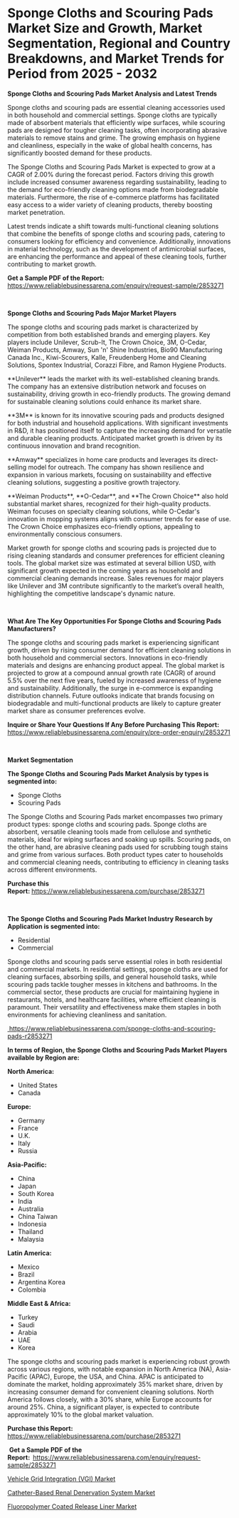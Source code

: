 <p><h1>Sponge Cloths and Scouring Pads Market Size and Growth, Market Segmentation, Regional and Country Breakdowns, and Market Trends for Period from 2025 -  2032</h1></p><p><strong>Sponge Cloths and Scouring Pads Market Analysis and Latest Trends</strong></p>
<p><p>Sponge cloths and scouring pads are essential cleaning accessories used in both household and commercial settings. Sponge cloths are typically made of absorbent materials that efficiently wipe surfaces, while scouring pads are designed for tougher cleaning tasks, often incorporating abrasive materials to remove stains and grime. The growing emphasis on hygiene and cleanliness, especially in the wake of global health concerns, has significantly boosted demand for these products.</p><p>The Sponge Cloths and Scouring Pads Market is expected to grow at a CAGR of 2.00% during the forecast period. Factors driving this growth include increased consumer awareness regarding sustainability, leading to the demand for eco-friendly cleaning options made from biodegradable materials. Furthermore, the rise of e-commerce platforms has facilitated easy access to a wider variety of cleaning products, thereby boosting market penetration.</p><p>Latest trends indicate a shift towards multi-functional cleaning solutions that combine the benefits of sponge cloths and scouring pads, catering to consumers looking for efficiency and convenience. Additionally, innovations in material technology, such as the development of antimicrobial surfaces, are enhancing the performance and appeal of these cleaning tools, further contributing to market growth.</p></p>
<p><strong>Get a Sample PDF of the Report:&nbsp;</strong> <a href="https://www.reliablebusinessarena.com/enquiry/request-sample/2853271?utm_campaign=1905&utm_medium=2&utm_source=Github&utm_content=ia&utm_term=11032025&utm_id=sponge-cloths-and-scouring-pads">https://www.reliablebusinessarena.com/enquiry/request-sample/2853271</a></p>
<p>&nbsp;</p>
<p><strong>Sponge Cloths and Scouring Pads Major Market Players</strong></p>
<p><p>The sponge cloths and scouring pads market is characterized by competition from both established brands and emerging players. Key players include Unilever, Scrub-It, The Crown Choice, 3M, O-Cedar, Weiman Products, Amway, Sun 'n' Shine Industries, Bio90 Manufacturing Canada Inc., Kiwi-Scourers, Kalle, Freudenberg Home and Cleaning Solutions, Spontex Industrial, Corazzi Fibre, and Ramon Hygiene Products.</p><p>**Unilever** leads the market with its well-established cleaning brands. The company has an extensive distribution network and focuses on sustainability, driving growth in eco-friendly products. The growing demand for sustainable cleaning solutions could enhance its market share.</p><p>**3M** is known for its innovative scouring pads and products designed for both industrial and household applications. With significant investments in R&D, it has positioned itself to capture the increasing demand for versatile and durable cleaning products. Anticipated market growth is driven by its continuous innovation and brand recognition.</p><p>**Amway** specializes in home care products and leverages its direct-selling model for outreach. The company has shown resilience and expansion in various markets, focusing on sustainability and effective cleaning solutions, suggesting a positive growth trajectory.</p><p>**Weiman Products**, **O-Cedar**, and **The Crown Choice** also hold substantial market shares, recognized for their high-quality products. Weiman focuses on specialty cleaning solutions, while O-Cedar's innovation in mopping systems aligns with consumer trends for ease of use. The Crown Choice emphasizes eco-friendly options, appealing to environmentally conscious consumers.</p><p>Market growth for sponge cloths and scouring pads is projected due to rising cleaning standards and consumer preferences for efficient cleaning tools. The global market size was estimated at several billion USD, with significant growth expected in the coming years as household and commercial cleaning demands increase. Sales revenues for major players like Unilever and 3M contribute significantly to the market’s overall health, highlighting the competitive landscape's dynamic nature.</p></p>
<p>&nbsp;</p>
<p><strong>What Are The Key Opportunities For Sponge Cloths and Scouring Pads Manufacturers?</strong></p>
<p><p>The sponge cloths and scouring pads market is experiencing significant growth, driven by rising consumer demand for efficient cleaning solutions in both household and commercial sectors. Innovations in eco-friendly materials and designs are enhancing product appeal. The global market is projected to grow at a compound annual growth rate (CAGR) of around 5.5% over the next five years, fueled by increased awareness of hygiene and sustainability. Additionally, the surge in e-commerce is expanding distribution channels. Future outlooks indicate that brands focusing on biodegradable and multi-functional products are likely to capture greater market share as consumer preferences evolve.</p></p>
<p><strong>Inquire or Share Your Questions If Any Before Purchasing This Report:</strong> <a href="https://www.reliablebusinessarena.com/enquiry/pre-order-enquiry/2853271?utm_campaign=1905&utm_medium=2&utm_source=Github&utm_content=ia&utm_term=11032025&utm_id=sponge-cloths-and-scouring-pads">https://www.reliablebusinessarena.com/enquiry/pre-order-enquiry/2853271</a></p>
<p>&nbsp;</p>
<p><strong>Market Segmentation</strong></p>
<p><strong>The Sponge Cloths and Scouring Pads Market Analysis by types is segmented into:</strong></p>
<p><ul><li>Sponge Cloths</li><li>Scouring Pads</li></ul></p>
<p><p>The Sponge Cloths and Scouring Pads market encompasses two primary product types: sponge cloths and scouring pads. Sponge cloths are absorbent, versatile cleaning tools made from cellulose and synthetic materials, ideal for wiping surfaces and soaking up spills. Scouring pads, on the other hand, are abrasive cleaning pads used for scrubbing tough stains and grime from various surfaces. Both product types cater to households and commercial cleaning needs, contributing to efficiency in cleaning tasks across different environments.</p></p>
<p><strong>Purchase this Report:&nbsp;</strong><a href="https://www.reliablebusinessarena.com/purchase/2853271?utm_campaign=1905&utm_medium=2&utm_source=Github&utm_content=ia&utm_term=11032025&utm_id=sponge-cloths-and-scouring-pads">https://www.reliablebusinessarena.com/purchase/2853271</a></p>
<p>&nbsp;</p>
<p><strong>The Sponge Cloths and Scouring Pads Market Industry Research by Application is segmented into:</strong></p>
<p><ul><li>Residential</li><li>Commercial</li></ul></p>
<p><p>Sponge cloths and scouring pads serve essential roles in both residential and commercial markets. In residential settings, sponge cloths are used for cleaning surfaces, absorbing spills, and general household tasks, while scouring pads tackle tougher messes in kitchens and bathrooms. In the commercial sector, these products are crucial for maintaining hygiene in restaurants, hotels, and healthcare facilities, where efficient cleaning is paramount. Their versatility and effectiveness make them staples in both environments for achieving cleanliness and sanitation.</p></p>
<p><a href="https://www.reliablebusinessarena.com/sponge-cloths-and-scouring-pads-r2853271?utm_campaign=1905&utm_medium=2&utm_source=Github&utm_content=ia&utm_term=11032025&utm_id=sponge-cloths-and-scouring-pads">&nbsp;https://www.reliablebusinessarena.com/sponge-cloths-and-scouring-pads-r2853271</a></p>
<p><strong>In terms of Region, the Sponge Cloths and Scouring Pads Market Players available by Region are:</strong></p>
<p>
    <p> <strong> North America: </strong>
        <ul>
            <li>United States</li>
            <li>Canada</li>
        </ul>
        </p> 
    <p> <strong> Europe: </strong>
        <ul>
            <li>Germany</li>
            <li>France</li>
            <li>U.K.</li>
            <li>Italy</li>
            <li>Russia</li>
        </ul>
        </p> 
    <p> <strong> Asia-Pacific: </strong>
        <ul>
            <li>China</li>
            <li>Japan</li>
            <li>South Korea</li>
            <li>India</li>
            <li>Australia</li>
            <li>China Taiwan</li>
            <li>Indonesia</li>
            <li>Thailand</li>
            <li>Malaysia</li>
        </ul>
        </p> 
    <p> <strong> Latin America: </strong>
        <ul>
            <li>Mexico</li>
            <li>Brazil</li>
            <li>Argentina Korea</li>
            <li>Colombia</li>
        </ul>
        </p> 
    <p> <strong> Middle East & Africa: </strong>
        <ul>
            <li>Turkey</li>
            <li>Saudi</li>
            <li>Arabia</li>
            <li>UAE</li>
            <li>Korea</li>
        </ul>
    </p>
    </p>
<p><p>The sponge cloths and scouring pads market is experiencing robust growth across various regions, with notable expansion in North America (NA), Asia-Pacific (APAC), Europe, the USA, and China. APAC is anticipated to dominate the market, holding approximately 35% market share, driven by increasing consumer demand for convenient cleaning solutions. North America follows closely, with a 30% share, while Europe accounts for around 25%. China, a significant player, is expected to contribute approximately 10% to the global market valuation.</p></p>
<p><strong>Purchase this Report: </strong><a href="https://www.reliablebusinessarena.com/purchase/2853271?utm_campaign=1905&utm_medium=2&utm_source=Github&utm_content=ia&utm_term=11032025&utm_id=sponge-cloths-and-scouring-pads">https://www.reliablebusinessarena.com/purchase/2853271</a></p>
<p>&nbsp;<strong>Get a Sample PDF of the Report:&nbsp;&nbsp;</strong><a href="https://www.reliablebusinessarena.com/enquiry/request-sample/2853271?utm_campaign=1905&utm_medium=2&utm_source=Github&utm_content=ia&utm_term=11032025&utm_id=sponge-cloths-and-scouring-pads">https://www.reliablebusinessarena.com/enquiry/request-sample/2853271</a></p>
<p><strong></strong></p>
<p><p><a href="https://github.com/benhaeneye/Market-Research-Report-List-1/blob/main/vehicle-grid-integration-vgi-market.md?utm_campaign=1905&utm_medium=2&utm_source=Github&utm_content=ia&utm_term=11032025&utm_id=sponge-cloths-and-scouring-pads">Vehicle Grid Integration (VGI) Market</a></p><p><a href="https://github.com/chikenmhamdi/Market-Research-Report-List-1/blob/main/catheter-based-renal-denervation-system-market.md?utm_campaign=1905&utm_medium=2&utm_source=Github&utm_content=ia&utm_term=11032025&utm_id=sponge-cloths-and-scouring-pads">Catheter-Based Renal Denervation System Market</a></p><p><a href="https://github.com/mriwacraane/Market-Research-Report-List-1/blob/main/fluoropolymer-coated-release-liner-market.md?utm_campaign=1905&utm_medium=2&utm_source=Github&utm_content=ia&utm_term=11032025&utm_id=sponge-cloths-and-scouring-pads">Fluoropolymer Coated Release Liner Market</a></p></p>